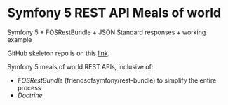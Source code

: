 # Symfony 5 REST API Meals of world

Symfony 5 + FOSRestBundle + JSON Standard responses + working example

GitHub skeleton repo is on this [link](https://github.com/demartis/symfony5-rest-api).


Symfony 5 meals of world REST APIs, inclusive of:

- *FOSRestBundle* (friendsofsymfony/rest-bundle) to simplify the entire process
- *Doctrine*



